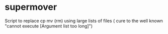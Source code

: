 # supermover
Script to replace cp mv (rm) using large lists of files ( cure to the well known "cannot execute [Argument list too long]")
